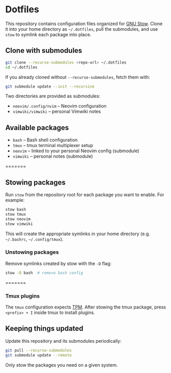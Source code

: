# Dotfiles

This repository contains configuration files organized for [GNU Stow](https://www.gnu.org/software/stow/). Clone it into your home directory as `~/.dotfiles`, pull the submodules, and use `stow` to symlink each package into place.

## Clone with submodules

```bash
git clone --recurse-submodules <repo-url> ~/.dotfiles
cd ~/.dotfiles
```

If you already cloned without `--recurse-submodules`, fetch them with:

```bash
git submodule update --init --recursive
```

Two directories are provided as submodules:

- `neovim/.config/nvim` – Neovim configuration
- `vimwiki/vimwiki` – personal Vimwiki notes

## Available packages

- `bash` – Bash shell configuration
- `tmux` – tmux terminal multiplexer setup
- `neovim` – linked to your personal Neovim config (submodule)
- `vimwiki` – personal notes (submodule)

=======

## Stowing packages

Run `stow` from the repository root for each package you want to enable. For example:

```bash
stow bash
stow tmux
stow neovim
stow vimwiki
```

This will create the appropriate symlinks in your home directory (e.g. `~/.bashrc`, `~/.config/tmux`).

### Unstowing packages

Remove symlinks created by stow with the `-D` flag:

```bash
stow -D bash  # remove bash config
```

=======

### Tmux plugins

The `tmux` configuration expects [TPM](https://github.com/tmux-plugins/tpm). After stowing the tmux package, press `<prefix> + I` inside tmux to install plugins.

## Keeping things updated

Update this repository and its submodules periodically:

```bash
git pull --recurse-submodules
git submodule update --remote
```

Only stow the packages you need on a given system.
